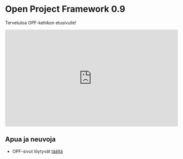 # Open Project Framework 0.9

Tervetuloa OPF-kehikon etusivulle! 

<iframe width="560" height="315" src="https://www.youtube.com/embed/rw9JVJZ0CnM" frameborder="0" allow="accelerometer; autoplay; clipboard-write; encrypted-media; gyroscope; picture-in-picture" allowfullscreen></iframe> 

## Apua ja neuvoja

* OPF-sivut löytyvät [täältä](http://open-project-framework.pages.labranet.jamk.fi/)




